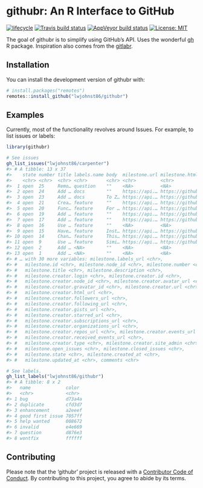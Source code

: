 
<!-- README.md is generated from README.Rmd. Please edit that file -->

# githubr: An R Interface to GitHub

[![lifecycle](https://img.shields.io/badge/lifecycle-experimental-orange.svg)](https://www.tidyverse.org/lifecycle/#experimental)
[![Travis build
status](https://travis-ci.org/lwjohnst86/githubr.svg?branch=master)](https://travis-ci.org/lwjohnst86/githubr)
[![AppVeyor build
status](https://ci.appveyor.com/api/projects/status/github/lwjohnst86/githubr?branch=master&svg=true)](https://ci.appveyor.com/project/lwjohnst86/githubr)
[![License:
MIT](https://img.shields.io/badge/License-MIT-yellow.svg)](https://opensource.org/licenses/MIT)

The goal of githubr is to simplify using GitHub’s API. Uses the
wonderful [gh](https://github.com/r-lib/gh) R package. Inspiration also
comes from the [gitlabr](https://CRAN.R-project.org/package=gitlabr).

## Installation

You can install the development version of githubr with:

``` r
# install.packages("remotes")
remotes::install_github("lwjohnst86/githubr")
```

## Examples

Currently, most of the functionality revolves around Issues. For
example, to list issues or labels:

``` r
library(githubr)

# See issues
gh_list_issues("lwjohnst86/carpenter")
#> # A tibble: 13 x 37
#>    state number title labels.name body  milestone.url milestone.html_…
#>    <chr> <chr>  <chr> <chr>       <chr> <chr>         <chr>           
#>  1 open  25     Remo… question    ""    <NA>          <NA>            
#>  2 open  24     Add … docs        ""    https://api.… https://github.…
#>  3 open  23     Add … docs        To Z… https://api.… https://github.…
#>  4 open  21     Crea… feature     ""    https://api.… https://github.…
#>  5 open  20     Func… feature     For … https://api.… https://github.…
#>  6 open  19     Add … feature     ""    https://api.… https://github.…
#>  7 open  17     Add … feature     ""    https://api.… https://github.…
#>  8 open  16     Use … feature     ""    <NA>          <NA>            
#>  9 open  15     Have… feature     Inst… https://api.… https://github.…
#> 10 open  14     Chan… feature     This… https://api.… https://github.…
#> 11 open  9      Use … feature     Simi… https://api.… https://github.…
#> 12 open  2      Add … <NA>        ""    <NA>          <NA>            
#> 13 open  1      Add … <NA>        ""    <NA>          <NA>            
#> # … with 30 more variables: milestone.labels_url <chr>,
#> #   milestone.id <chr>, milestone.node_id <chr>, milestone.number <chr>,
#> #   milestone.title <chr>, milestone.description <chr>,
#> #   milestone.creator.login <chr>, milestone.creator.id <chr>,
#> #   milestone.creator.node_id <chr>, milestone.creator.avatar_url <chr>,
#> #   milestone.creator.gravatar_id <chr>, milestone.creator.url <chr>,
#> #   milestone.creator.html_url <chr>,
#> #   milestone.creator.followers_url <chr>,
#> #   milestone.creator.following_url <chr>,
#> #   milestone.creator.gists_url <chr>,
#> #   milestone.creator.starred_url <chr>,
#> #   milestone.creator.subscriptions_url <chr>,
#> #   milestone.creator.organizations_url <chr>,
#> #   milestone.creator.repos_url <chr>, milestone.creator.events_url <chr>,
#> #   milestone.creator.received_events_url <chr>,
#> #   milestone.creator.type <chr>, milestone.creator.site_admin <chr>,
#> #   milestone.open_issues <chr>, milestone.closed_issues <chr>,
#> #   milestone.state <chr>, milestone.created_at <chr>,
#> #   milestone.updated_at <chr>, comments <chr>

# See labels.
gh_list_labels("lwjohnst86/githubr")
#> # A tibble: 8 x 2
#>   name             color 
#>   <chr>            <chr> 
#> 1 bug              d73a4a
#> 2 duplicate        cfd3d7
#> 3 enhancement      a2eeef
#> 4 good first issue 7057ff
#> 5 help wanted      008672
#> 6 invalid          e4e669
#> 7 question         d876e3
#> 8 wontfix          ffffff
```

## Contributing

Please note that the ‘githubr’ project is released with a [Contributor
Code of Conduct](CODE_OF_CONDUCT.md). By contributing to this project,
you agree to abide by its terms.
